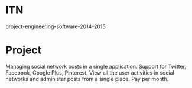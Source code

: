 # ITN
project-engineering-software-2014-2015

# Project

<return>Managing social network posts in a single application. Support for Twitter, Facebook, Google Plus, Pinterest. View all the user activities in social networks and administer posts from a single place. Pay per month.
